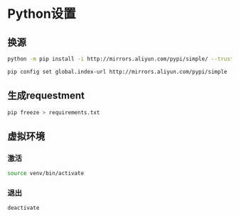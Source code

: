 <!--
 * @Description: 
 * @Version: 1.0
 * @Author: dmjcb
 * @Email:  
 * @Date: 2021-08-19 23:44:15
 * @LastEditors: dmjcb
 * @LastEditTime: 2023-04-17 15:10:44
-->

# Python设置

## 换源

```sh
python -m pip install -i http://mirrors.aliyun.com/pypi/simple/ --trusted-host mirrors.aliyun.com --upgrade pip
```

```sh
pip config set global.index-url http://mirrors.aliyun.com/pypi/simple
```

## 生成requestment

```sh
pip freeze > requirements.txt
```

## 虚拟环境

### 激活

```sh
source venv/bin/activate
```

### 退出

```sh
deactivate
```